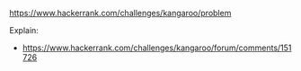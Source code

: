 https://www.hackerrank.com/challenges/kangaroo/problem

Explain:

- https://www.hackerrank.com/challenges/kangaroo/forum/comments/151726
